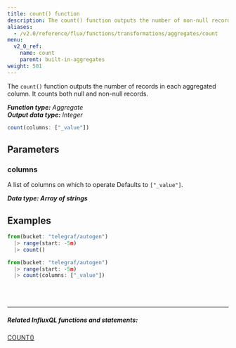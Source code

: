 ```yaml
---
title: count() function
description: The count() function outputs the number of non-null records in each aggregated column.
aliases:
  - /v2.0/reference/flux/functions/transformations/aggregates/count
menu:
  v2_0_ref:
    name: count
    parent: built-in-aggregates
weight: 501
---
```


The `count()` function outputs the number of records in each aggregated column.
It counts both null and non-null records.

_**Function type:** Aggregate_  
_**Output data type:** Integer_

```js
count(columns: ["_value"])
```

## Parameters

### columns
A list of columns on which to operate
Defaults to `["_value"]`.

_**Data type: Array of strings**_

## Examples
```js
from(bucket: "telegraf/autogen")
  |> range(start: -5m)
  |> count()
```

```js
from(bucket: "telegraf/autogen")
  |> range(start: -5m)
  |> count(columns: ["_value"])
```

<hr style="margin-top:4rem"/>

##### Related InfluxQL functions and statements:
[COUNT()](https://docs.influxdata.com/influxdb/latest/query_language/functions/#count)

